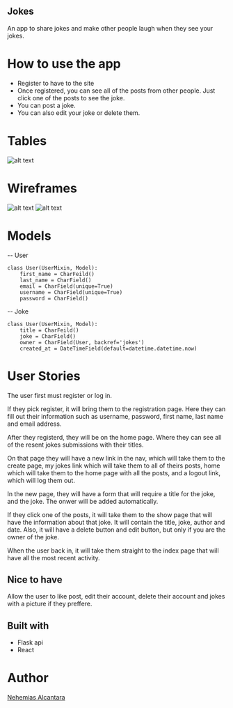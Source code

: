 ## Jokes

An app to share jokes and make other people laugh when they see your jokes.

# How to use the app

* Register to have to the site
* Once registered, you can see all of the posts from other people. Just click one of the posts to see the joke.
* You can post a joke.
* You can also edit your joke or delete them.

# Tables

![alt text](https://i.imgur.com/Lo1Fw2S.jpg?1)

# Wireframes

![alt text](https://i.imgur.com/FaHfXPK.jpg?1)
![alt text](https://i.imgur.com/sLLYGz9.jpg?2)

# Models
-- User
```
class User(UserMixin, Model):
	first_name = CharFeild()
	last_name = CharField()
	email = CharField(unique=True)
	username = CharField(unique=True)
	password = CharField()
```

-- Joke
```
class User(UserMixin, Model):
	title = CharFeild()
	joke = CharField()
	owner = CharField(User, backref='jokes')
	created_at = DateTimeField(default=datetime.datetime.now)
```

# User Stories

The user first must register or log in.

If they pick register, it will bring them to the registration page. Here they can fill out their information such as username, password, first name, last name and email address.

After they registerd, they will be on the home page. Where they can see all of the resent jokes submissions with their titles.

On that page they will have a new link in the nav, which will take them to the create page, my jokes link which will take them to all of theirs posts, home which will take them to the home page with all the posts, and a logout link, which will log them out.

In the new page, they will have a form that will require a title for the joke, and the joke. The onwer will be added automatically.

If they click one of the posts, it will take them to the show page that will have the information about that joke. It will contain the title, joke, author and date. Also, it will have a delete button and edit button, but only if you are the owner of the joke.

When the user back in, it will take them straight to the index page that will have all the most recent activity.

## Nice to have

Allow the user to like post, edit their account, delete their account and jokes with a picture if they preffere.

## Built with

* Flask api
* React

# Author

[Nehemias Alcantara](https://github.com/nemiasalc56)